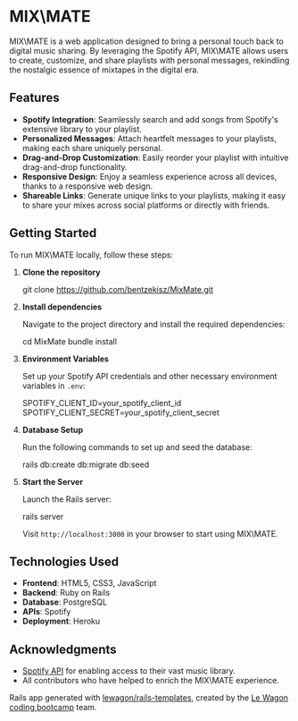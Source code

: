 # MIX\MATE

MIX\MATE is a web application designed to bring a personal touch back to digital music sharing. By leveraging the Spotify API, MIX\MATE allows users to create, customize, and share playlists with personal messages, rekindling the nostalgic essence of mixtapes in the digital era.

## Features

- **Spotify Integration**: Seamlessly search and add songs from Spotify's extensive library to your playlist.
- **Personalized Messages**: Attach heartfelt messages to your playlists, making each share uniquely personal.
- **Drag-and-Drop Customization**: Easily reorder your playlist with intuitive drag-and-drop functionality.
- **Responsive Design**: Enjoy a seamless experience across all devices, thanks to a responsive web design.
- **Shareable Links**: Generate unique links to your playlists, making it easy to share your mixes across social platforms or directly with friends.

## Getting Started

To run MIX\MATE locally, follow these steps:

1. **Clone the repository**

  
   git clone https://github.com/bentzekisz/MixMate.git


2. **Install dependencies**

   Navigate to the project directory and install the required dependencies:


   cd MixMate
   bundle install



3. **Environment Variables**

   Set up your Spotify API credentials and other necessary environment variables in `.env`:


   SPOTIFY_CLIENT_ID=your_spotify_client_id
   SPOTIFY_CLIENT_SECRET=your_spotify_client_secret
 

4. **Database Setup**

   Run the following commands to set up and seed the database:

 
   rails db:create db:migrate db:seed


5. **Start the Server**

   Launch the Rails server:


   rails server
 

   Visit `http://localhost:3000` in your browser to start using MIX\MATE.

## Technologies Used

- **Frontend**: HTML5, CSS3, JavaScript
- **Backend**: Ruby on Rails
- **Database**: PostgreSQL
- **APIs**: Spotify
- **Deployment**: Heroku

## Acknowledgments

- [Spotify API](https://developer.spotify.com/documentation/web-api/) for enabling access to their vast music library.
- All contributors who have helped to enrich the MIX\MATE experience.



Rails app generated with [lewagon/rails-templates](https://github.com/lewagon/rails-templates), created by the [Le Wagon coding bootcamp](https://www.lewagon.com) team.
